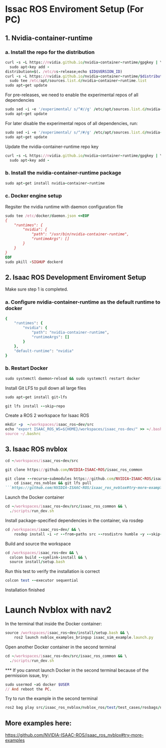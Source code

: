 # Issac ROS Enviroment Setup (For PC)
## 1. Nvidia-container-runtime
### a. Install the repo for the distribution 
```ruby
curl -s -L https://nvidia.github.io/nvidia-container-runtime/gpgkey | \
  sudo apt-key add -
distribution=$(. /etc/os-release;echo $ID$VERSION_ID)
curl -s -L https://nvidia.github.io/nvidia-container-runtime/$distribution/nvidia-container-runtime.list | \
  sudo tee /etc/apt/sources.list.d/nvidia-container-runtime.list
sudo apt-get update
```

For pre-releases, we need to enable the experimental repos of all dependencies
```ruby
sudo sed -i -e '/experimental/ s/^#//g' /etc/apt/sources.list.d/nvidia-container-runtime.list
sudo apt-get update
```

For later disable the experimental repos of all dependencies, run:
```ruby
sudo sed -i -e '/experimental/ s/^/#/g' /etc/apt/sources.list.d/nvidia-container-runtime.list
sudo apt-get update
```

Update the nvidia-container-runtime repo key
```ruby
curl -s -L https://nvidia.github.io/nvidia-container-runtime/gpgkey | \
  sudo apt-key add -
  ```

### b. Install the nvidia-container-runtime package
```ruby
sudo apt-get install nvidia-container-runtime
```

### c. Docker engine setup
Regsiter the nvidia runtime with daemon configuration file
```ruby
sudo tee /etc/docker/daemon.json <<EOF
{
    "runtimes": {
        "nvidia": {
            "path": "/usr/bin/nvidia-container-runtime",
            "runtimeArgs": []
        }
    }
}
EOF
sudo pkill -SIGHUP dockerd
```

## 2. Isaac ROS Development Enviroment Setup
Make sure step 1 is completed.

### a. Configure nvidia-container-runtime as the default runtime to docker
```ruby
{
    "runtimes": {
        "nvidia": {
            "path": "nvidia-container-runtime",
            "runtimeArgs": []
        }
    },
    "default-runtime": "nvidia"
}
```

### b. Restart Docker
```ruby
sudo systemctl daemon-reload && sudo systemctl restart docker
```
Install Git LFS to pull down all large files
```ruby
sudo apt-get install git-lfs
```
```ruby
git lfs install --skip-repo
```
Create a ROS 2 workspace for Isaac ROS
```ruby
mkdir -p  ~/workspaces/isaac_ros-dev/src
echo "export ISAAC_ROS_WS=${HOME}/workspaces/isaac_ros-dev/" >> ~/.bashrc
source ~/.bashrc
```
## 3. Isaac ROS nvblox
```ruby
cd ~/workspaces/isaac_ros-dev/src
```
```ruby
git clone https://github.com/NVIDIA-ISAAC-ROS/isaac_ros_common
```
```ruby
git clone --recurse-submodules https://github.com/NVIDIA-ISAAC-ROS/isaac_ros_nvblox && \
    cd isaac_ros_nvblox && git lfs pull
```https://github.com/NVIDIA-ISAAC-ROS/isaac_ros_nvblox#try-more-examples
```
Launch the Docker container
```ruby
cd ~/workspaces/isaac_ros-dev/src/isaac_ros_common && \
  ./scripts/run_dev.sh
```
Install package-specified dependencies in the container, via rosdep
```ruby
cd /workspaces/isaac_ros-dev/ && \
    rosdep install -i -r --from-paths src --rosdistro humble -y --skip-keys "libopencv-dev libopencv-contrib-dev libopencv-imgproc-dev python-opencv python3-opencv nvblox"
```
Build and source the workspace
```ruby
cd /workspaces/isaac_ros-dev && \
  colcon build --symlink-install && \
  source install/setup.bash
```
Run this test to verify the installation is correct
```ruby
colcon test --executor sequential
```
Installation finished

# Launch Nvblox with nav2
In the terminal that inside the Docker container:
```ruby
source /workspaces/isaac_ros-dev/install/setup.bash && \
    ros2 launch nvblox_examples_bringup isaac_sim_example.launch.py
```
Open another Docker container in the second terminal
```ruby
cd ~/workspaces/isaac_ros-dev/src/isaac_ros_common && \
  ./scripts/run_dev.sh
```

*** If you cannot launch Docker in the second terminal because of the permission issue, try:
```ruby
sudo usermod -aG docker $USER
// And reboot the PC.
```
Try to run the example in the second terminal
```ruby
ros2 bag play src/isaac_ros_nvblox/nvblox_ros/test/test_cases/rosbags/nvblox_pol
```
## More examples here:
https://github.com/NVIDIA-ISAAC-ROS/isaac_ros_nvblox#try-more-examples






